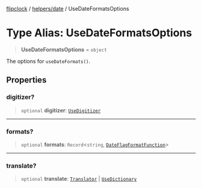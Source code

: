[flipclock](../../../index.md) / [helpers/date](../index.md) / UseDateFormatsOptions

# Type Alias: UseDateFormatsOptions

> **UseDateFormatsOptions** = `object`

The options for `useDateFormats()`.

## Properties

### digitizer?

> `optional` **digitizer**: [`UseDigitizer`](../../digitizer/type-aliases/UseDigitizer.md)

***

### formats?

> `optional` **formats**: `Record`\<`string`, [`DateFlagFormatFunction`](DateFlagFormatFunction.md)\>

***

### translate?

> `optional` **translate**: [`Translator`](../../dictionary/type-aliases/Translator.md) \| [`UseDictionary`](../../dictionary/type-aliases/UseDictionary.md)

